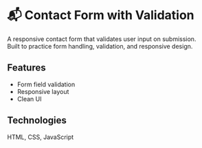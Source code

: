 # 📬 Contact Form with Validation

A responsive contact form that validates user input on submission.  
Built to practice form handling, validation, and responsive design.

## Features
- Form field validation
- Responsive layout
- Clean UI

## Technologies
HTML, CSS, JavaScript
